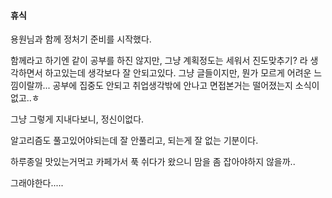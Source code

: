 #### 휴식

용원님과 함께 정처기 준비를 시작했다.

함께라고 하기엔 같이 공부를 하진 않지만, 그냥 계획정도는 세워서 진도맞추기? 라 생각하면서 하고있는데 생각보다 잘 안되고있다. 그냥 글들이지만, 뭔가 모르게 어려운 느낌이랄까... 공부에 집중도 안되고 취업생각밖에 안나고 면접본거는 떨어졌는지 소식이없고..ㅎ

그냥 그렇게 지내다보니, 정신이없다.

알고리즘도 풀고있어야되는데 잘 안풀리고, 되는게 잘 없는 기분이다.

하루종일 맛있는거먹고 카페가서 푹 쉬다가 왔으니 맘을 좀 잡아야하지 않을까..

그래야한다.....